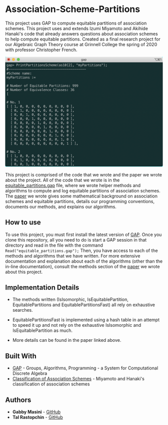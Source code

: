# Association-Scheme-Partitions

This project uses GAP to compute equitable partitions of association schemes. This project uses and extends Izumi Miyamoto and Akihide Hanaki's code that already answers questions about association schemes to help compute equitable partitions. Created as a final research project for our Algebraic Graph Theory course at Grinnell College the spring of 2020 with professor Christopher French.

<p align="center">
  <img src="/resources/screenshot.png" alt="A screenshot of using our PrintPartitionsScheme method to print the equitable partitions of Miyamoto and Hanaki's second scheme on 10 elements." width="600">
</p>

This project is comprised of the code that we wrote and the paper we wrote about the project. All of the code that we wrote is in the [equitable_partitions.gap](https://github.com/trastopchin/Association-Scheme-Partitions/blob/master/equitable_partitions.gap) file, where we wrote helper methods and algorithms to compute and log equitable partitions of association schemes. The [paper](https://github.com/trastopchin/Association-Scheme-Partitions/blob/master/AlgGraphTheoryGoodPartitions.pdf) we wrote gives some mathematical background on association schemes and equitable partitions, details our programming conventions, documents our methods, and explains our algorithms.

## How to use

To use this project, you must first install the latest version of [GAP](https://www.gap-system.org/). Once you clone this repository, all you need to do is start a GAP session in that directory and read in the file with the command `Read("equitable_partitions.gap");` Then, you have access to each of the methods and algorithms that we have written. For more extensive documentation and explanation about each of the algorithms (other than the in-line documentation), consult the methods section of the [paper](https://github.com/trastopchin/Association-Scheme-Partitions/blob/master/AlgGraphTheoryGoodPartitions.pdf) we wrote about this project.

## Implementation Details

* The methods written (IsIsomorphic, IsEquitablePartition, EquitablePartitions and EquitablePartitionsFast) all rely on exhaustive searches.

* EquitablePartitionsFast is implemented using a hash table in an attempt to speed it up and not rely on the exhaustive IsIsomorphic and IsEquitablePartition as much.

* More details can be found in the paper linked above.

## Built With

* [GAP](https://www.gap-system.org/) - Groups, Algorithms, Programming -
a System for Computational Discrete Algebra
* [Classification of Association Schemes](http://math.shinshu-u.ac.jp/~hanaki/as/) - Miyamoto and Hanaki's classification of association schemes

## Authors

* **Gabby Masini** - [GitHub](https://github.com/masiniga)
* **Tal Rastopchin** - [GitHub](https://github.com/trastopchin)
